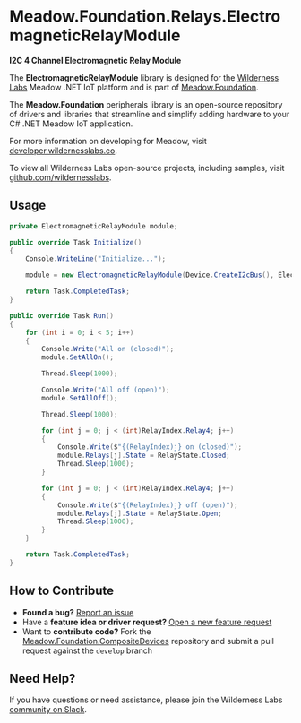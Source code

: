 # Meadow.Foundation.Relays.ElectromagneticRelayModule

**I2C 4 Channel Electromagnetic Relay Module**

The **ElectromagneticRelayModule** library is designed for the [Wilderness Labs](www.wildernesslabs.co) Meadow .NET IoT platform and is part of [Meadow.Foundation](https://developer.wildernesslabs.co/Meadow/Meadow.Foundation/).

The **Meadow.Foundation** peripherals library is an open-source repository of drivers and libraries that streamline and simplify adding hardware to your C# .NET Meadow IoT application.

For more information on developing for Meadow, visit [developer.wildernesslabs.co](http://developer.wildernesslabs.co/).

To view all Wilderness Labs open-source projects, including samples, visit [github.com/wildernesslabs](https://github.com/wildernesslabs/).

## Usage

```csharp
private ElectromagneticRelayModule module;

public override Task Initialize()
{
    Console.WriteLine("Initialize...");

    module = new ElectromagneticRelayModule(Device.CreateI2cBus(), ElectromagneticRelayModule.GetAddressFromPins(false, false, false));

    return Task.CompletedTask;
}

public override Task Run()
{
    for (int i = 0; i < 5; i++)
    {
        Console.Write("All on (closed)");
        module.SetAllOn();

        Thread.Sleep(1000);

        Console.Write("All off (open)");
        module.SetAllOff();

        Thread.Sleep(1000);

        for (int j = 0; j < (int)RelayIndex.Relay4; j++)
        {
            Console.Write($"{(RelayIndex)j} on (closed)");
            module.Relays[j].State = RelayState.Closed;
            Thread.Sleep(1000);
        }

        for (int j = 0; j < (int)RelayIndex.Relay4; j++)
        {
            Console.Write($"{(RelayIndex)j} off (open)");
            module.Relays[j].State = RelayState.Open;
            Thread.Sleep(1000);
        }
    }

    return Task.CompletedTask;
}

```
## How to Contribute

- **Found a bug?** [Report an issue](https://github.com/WildernessLabs/Meadow_Issues/issues)
- Have a **feature idea or driver request?** [Open a new feature request](https://github.com/WildernessLabs/Meadow_Issues/issues)
- Want to **contribute code?** Fork the [Meadow.Foundation.CompositeDevices](https://github.com/WildernessLabs/Meadow.Foundation.CompositeDevices) repository and submit a pull request against the `develop` branch


## Need Help?

If you have questions or need assistance, please join the Wilderness Labs [community on Slack](http://slackinvite.wildernesslabs.co/).
